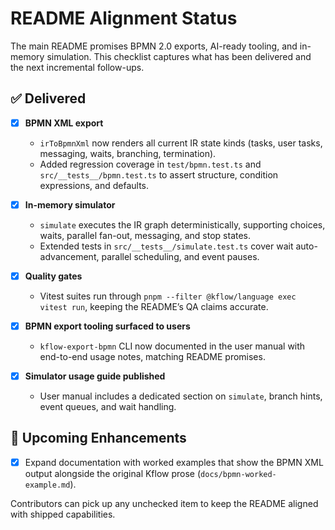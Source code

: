 # README Alignment Status

The main README promises BPMN 2.0 exports, AI-ready tooling, and in-memory simulation. This checklist captures what has been delivered and the next incremental follow-ups.

## ✅ Delivered

- [x] **BPMN XML export**
   - `irToBpmnXml` now renders all current IR state kinds (tasks, user tasks, messaging, waits, branching, termination).
   - Added regression coverage in `test/bpmn.test.ts` and `src/__tests__/bpmn.test.ts` to assert structure, condition expressions, and defaults.

- [x] **In-memory simulator**
   - `simulate` executes the IR graph deterministically, supporting choices, waits, parallel fan-out, messaging, and stop states.
   - Extended tests in `src/__tests__/simulate.test.ts` cover wait auto-advancement, parallel scheduling, and event pauses.

- [x] **Quality gates**
   - Vitest suites run through `pnpm --filter @kflow/language exec vitest run`, keeping the README’s QA claims accurate.
- [x] **BPMN export tooling surfaced to users**
   - `kflow-export-bpmn` CLI now documented in the user manual with end-to-end usage notes, matching README promises.
- [x] **Simulator usage guide published**
   - User manual includes a dedicated section on `simulate`, branch hints, event queues, and wait handling.

## 🔄 Upcoming Enhancements

- [x] Expand documentation with worked examples that show the BPMN XML output alongside the original Kflow prose (`docs/bpmn-worked-example.md`).

Contributors can pick up any unchecked item to keep the README aligned with shipped capabilities.
